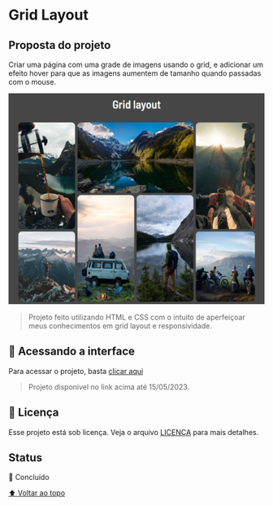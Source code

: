 # Grid Layout

## Proposta do projeto

Criar uma página com uma grade de imagens usando o grid, e adicionar um efeito hover para que as imagens aumentem de tamanho quando passadas com o mouse.

<img src="assets/imgProjeto.png" alt="Imagem do projeto desktop" style="width: 600px">

> Projeto feito utilizando HTML e CSS com o intuito de aperfeiçoar meus conhecimentos em grid layout e responsividade.

## 🚀 Acessando a interface

Para acessar o projeto, basta [clicar aqui](https://gridlayout.surge.sh/)

> Projeto disponivel no link acima até 15/05/2023.

## 📝 Licença

Esse projeto está sob licença. Veja o arquivo [LICENÇA](LICENSE.md) para mais detalhes.

## Status

🎯 Concluído

[⬆ Voltar ao topo](#Grid-Layout)<br>